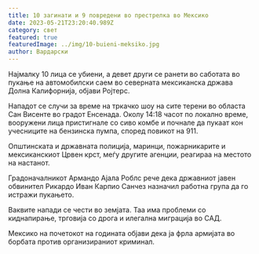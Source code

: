 ```yaml
---
title: 10 загинати и 9 повредени во престрелка во Мексико
date: 2023-05-21T23:20:40.989Z
category: свет
featured: true
featuredImage: ../img/10-buieni-meksiko.jpg
author: Вардарски
---
```

Најмалку 10 лица се убиени, а девет други се ранети во саботата во пукање на автомобилски саем во северната мексиканска држава Долна Калифорнија, објави Ројтерс.

Нападот се случи за време на тркачко шоу на сите терени во областа Сан Висенте во градот Енсенада. Околу 14:18 часот по локално време, вооружени лица пристигнале со сиво комбе и почнале да пукаат кон учесниците на бензинска пумпа, според повикот на 911.

Општинската и државната полиција, маринци, пожарникарите и мексиканскиот Црвен крст, меѓу другите агенции, реагираа на местото на настанот.

Градоначалникот Армандо Ајала Роблс рече дека државниот јавен обвинител Рикардо Иван Карпио Санчез назначил работна група да го истражи пукањето.

Ваквите напади се чести во земјата. Таа има проблеми со киднапирање, трговија со дрога и илегална миграција во САД.

Мексико на почетокот на годината објави дека ја фрла армијата во борбата против организираниот криминал.